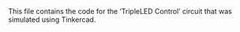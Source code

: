 This file contains the code for the ‘TripleLED Control’ circuit that was simulated using Tinkercad.
